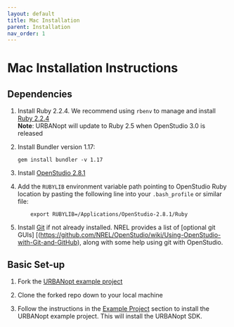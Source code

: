 ```yaml
---
layout: default
title: Mac Installation
parent: Installation
nav_order: 1
---
```


# Mac Installation Instructions

## Dependencies

1. Install Ruby 2.2.4.  We recommend using `rbenv` to manage and install [Ruby 2.2.4](https://github.com/rbenv/rbenv#installation)  
 **Note**: URBANopt will update to Ruby 2.5 when OpenStudio 3.0 is released

1. Install Bundler version 1.17:

	```terminal
	gem install bundler -v 1.17
	```
1. Install [OpenStudio 2.8.1](https://github.com/NREL/OpenStudio/releases/tag/v2.8.1)  
1. Add the `RUBYLIB` environment variable path pointing to OpenStudio Ruby location by pasting the following line into your `.bash_profile` or similar file: 

	```terminal
		export RUBYLIB=/Applications/OpenStudio-2.8.1/Ruby
	```
1. Install [Git](https://git-scm.com/) if not already installed.  NREL provides a list of [optional git GUIs] [(https://github.com/NREL/OpenStudio/wiki/Using-OpenStudio-with-Git-and-GitHub), along with some help using git with OpenStudio. 

## Basic Set-up

1. Fork the [URBANopt example project](https://github.com/urbanopt/urbanopt-example-geojson-project)
1. Clone the forked repo down to your local machine  

1. Follow the instructions in the [Example Project](../usage/run_example) section to install the URBANopt example project.  This will install the URBANopt SDK.

